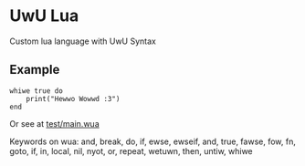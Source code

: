 # UwU Lua
Custom lua language with UwU Syntax

## Example
```
whiwe true do 
    print("Hewwo Wowwd :3")
end
```

Or see at [test/main.wua](test/main.wua)

Keywords on wua: and, break, do, if, ewse, ewseif, and, true, fawse, fow, fn, goto, if, in, local, nil, nyot, or, repeat, wetuwn, then, untiw, whiwe
